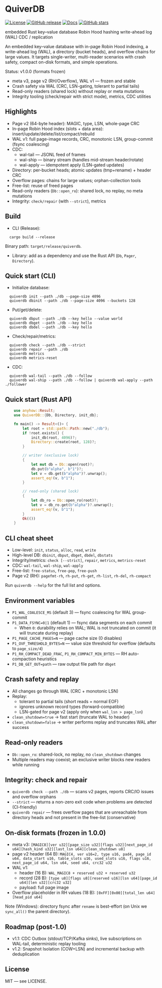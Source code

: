 # QuiverDB
[![License](https://img.shields.io/badge/license-MIT-blue.svg)](LICENSE)
[![GitHub release](https://img.shields.io/github/v/release/artemonad/QuiverDB)](https://github.com/artemonad/QuiverDB/releases)
[![Docs](https://img.shields.io/badge/docs-API%20%2F%20Format%20%2F%20CDC-informational)](docs/)
[![GitHub stars](https://img.shields.io/github/stars/artemonad/QuiverDB?style=social)](https://github.com/artemonad/QuiverDB/stargazers)

embedded Rust key–value database
Robin Hood hashing
write-ahead log (WAL)
CDC / replication

An embedded key–value database with in-page Robin Hood indexing, a write-ahead log (WAL), a directory (bucket heads), and overflow chains for large values. It targets single-writer, multi-reader scenarios with crash safety, compact on-disk formats, and simple operations.

Status: v1.0.0 (formats frozen)
- meta v3, page v2 (RH/Overflow), WAL v1 — frozen and stable
- Crash safety via WAL (CRC, LSN-gating, tolerant to partial tails)
- Read-only readers (shared lock) without replay or meta mutations
- Integrity tooling (check/repair with strict mode), metrics, CDC utilities

## Highlights

- Page v2 (64-byte header): MAGIC, type, LSN, whole-page CRC
- In-page Robin Hood index (slots + data area): insert/update/delete/list/compact/rebuild
- WAL v1: full page-image records, CRC, monotonic LSN, group-commit (fsync coalescing)
- CDC:
    - wal-tail — JSONL feed of frames
    - wal-ship — binary stream (handles mid-stream header/rotate)
    - wal-apply — idempotent apply (LSN-gated updates)
- Directory: per-bucket heads; atomic updates (tmp+rename) + header CRC
- Overflow pages: chains for large values; orphan-collection tools
- Free-list: reuse of freed pages
- Read-only readers (`Db::open_ro`): shared lock, no replay, no meta mutations
- Integrity: `check/repair` (with `--strict`), metrics

## Build

- CLI (Release):
```
  cargo build --release
```
  Binary path: `target/release/quiverdb`.

- Library: add as a dependency and use the Rust API (`Db`, `Pager`, `Directory`).

## Quick start (CLI)

- Initialize database:
```
  quiverdb init --path ./db --page-size 4096
  quiverdb dbinit --path ./db --page-size 4096 --buckets 128
```
- Put/get/delete:
```
  quiverdb dbput --path ./db --key hello --value world
  quiverdb dbget --path ./db --key hello
  quiverdb dbdel --path ./db --key hello
```
- Check/repair/metrics:
```
  quiverdb check --path ./db --strict
  quiverdb repair --path ./db
  quiverdb metrics
  quiverdb metrics-reset
```
- CDC:
```
  quiverdb wal-tail --path ./db --follow
  quiverdb wal-ship --path ./db --follow | quiverdb wal-apply --path ./follower
```
## Quick start (Rust API)
``` rust
    use anyhow::Result;
    use QuiverDB::{Db, Directory, init_db};

    fn main() -> Result<()> {
        let root = std::path::Path::new("./db");
        if !root.exists() {
            init_db(root, 4096)?;
            Directory::create(root, 128)?;
        }

        // writer (exclusive lock)
        {
            let mut db = Db::open(root)?;
            db.put(b"alpha", b"1")?;
            let v = db.get(b"alpha")?.unwrap();
            assert_eq!(v, b"1");
        }

        // read-only (shared lock)
        {
            let db_ro = Db::open_ro(root)?;
            let v = db_ro.get(b"alpha")?.unwrap();
            assert_eq!(v, b"1");
        }
        Ok(())
    }
```
## CLI cheat sheet

- Low-level: `init`, `status`, `alloc`, `read`, `write`
- High-level DB: `dbinit`, `dbput`, `dbget`, `dbdel`, `dbstats`
- Integrity/metrics: `check [--strict]`, `repair`, `metrics`, `metrics-reset`
- CDC: `wal-tail`, `wal-ship`, `wal-apply`
- Free-list: `free-status`, `free-pop`, `free-push`
- Page v2 (RH): `pagefmt-rh`, `rh-put`, `rh-get`, `rh-list`, `rh-del`, `rh-compact`

Run `quiverdb --help` for the full list and options.

## Environment variables

- `P1_WAL_COALESCE_MS` (default 3) — fsync coalescing for WAL group-commit
- `P1_DATA_FSYNC=0|1` (default 1) — fsync data segments on each commit
    - When `0`: durability relies on WAL; WAL is not truncated on commit (it will truncate during replay)
- `P1_PAGE_CACHE_PAGES=N` — page cache size (0 disables)
- `P1_OVF_THRESHOLD_BYTES=N` — value size threshold for overflow (defaults to `page_size/4`)
- `P1_RH_COMPACT_DEAD_FRAC`, `P1_RH_COMPACT_MIN_BYTES` — RH auto-compaction heuristics
- `P1_DB_GET_OUT=path` — raw output file path for `dbget`

## Crash safety and replay

- All changes go through WAL (CRC + monotonic LSN)
- Replay:
    - tolerant to partial tails (short reads = normal EOF)
    - ignores unknown record types (forward-compatible)
    - LSN-gated for page v2 (apply only when `wal_lsn > page_lsn`)
- `clean_shutdown=true` → fast start (truncate WAL to header)
- `clean_shutdown=false` → writer performs replay and truncates WAL after success

## Read-only readers

- `Db::open_ro`: shared-lock, no replay, no `clean_shutdown` changes
- Multiple readers may coexist; an exclusive writer blocks new readers while running

## Integrity: check and repair

- `quiverdb check --path ./db` — scans v2 pages, reports CRC/IO issues and overflow orphans
- `--strict` — returns a non-zero exit code when problems are detected (CI-friendly)
- `quiverdb repair` — frees overflow pages that are unreachable from directory heads and not present in the free-list (conservative)

## On-disk formats (frozen in 1.0.0)

- meta v3:
  `[MAGIC8][ver u32][page_size u32][flags u32][next_page_id u64][hash_kind u32][last_lsn u64][clean_shutdown u8]`
- page v2 header (64 B):
  `MAGIC4, ver u16=2, type u16, pad4, page_id u64, data_start u16, table_slots u16, used_slots u16, flags u16, next_page_id u64, lsn u64, seed u64, crc32 u32`
- WAL v1:
    - header (16 B): `WAL_MAGIC8 + reserved u32 + reserved u32`
    - record (28 B): `[type u8][flags u8][reserved u16][lsn u64][page_id u64][len u32][crc32 u32]`
    - payload: full page image
- Overflow placeholder in RH values (18 B):
  `[0xFF][0x00][total_len u64][head_pid u64]`

Note (Windows): directory fsync after `rename` is best-effort (on Unix we `sync_all()` the parent directory).

## Roadmap (post‑1.0)

- v1.1: CDC Outbox (stdout/TCP/Kafka sinks), live subscriptions on WAL‑tail, deterministic replay tooling
- v1.2: Snapshot Isolation (COW+LSN) and incremental backup with deduplication

## License

MIT — see LICENSE.